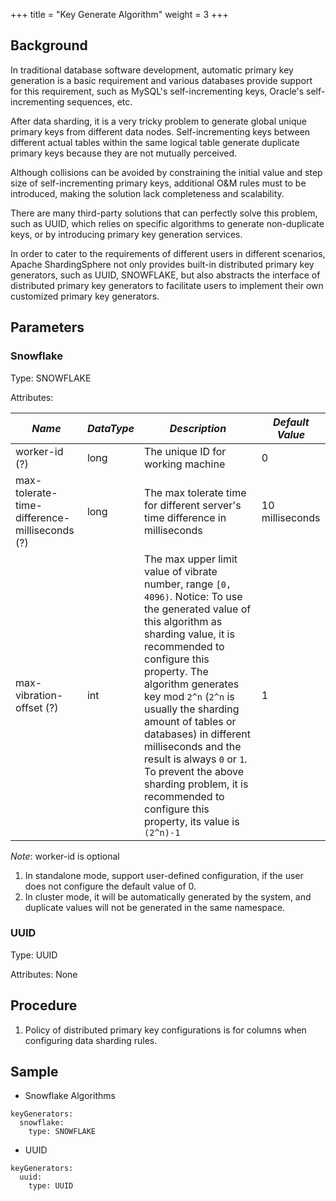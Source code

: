 +++
title = "Key Generate Algorithm"
weight = 3
+++

## Background

In traditional database software development, automatic primary key generation is a basic requirement and various databases provide support for this requirement, such as MySQL's self-incrementing keys, Oracle's self-incrementing sequences, etc. 

After data sharding, it is a very tricky problem to generate global unique primary keys from different data nodes. Self-incrementing keys between different actual tables within the same logical table generate duplicate primary keys because they are not mutually perceived. 

Although collisions can be avoided by constraining the initial value and step size of self-incrementing primary keys, additional O&M rules must to be introduced, making the solution lack completeness and scalability. 

There are many third-party solutions that can perfectly solve this problem, such as UUID, which relies on specific algorithms to generate non-duplicate keys, or by introducing primary key generation services. 

In order to cater to the requirements of different users in different scenarios, Apache ShardingSphere not only provides built-in distributed primary key generators, such as UUID, SNOWFLAKE, but also abstracts the interface of distributed primary key generators to facilitate users to implement their own customized primary key generators. 

## Parameters

### Snowflake

Type: SNOWFLAKE

Attributes:

| *Name*                                        | *DataType* | *Description*                                                                                                                                                                                                                                                                                                                                                                                                                                                        | *Default Value* |
|-----------------------------------------------|------------|----------------------------------------------------------------------------------------------------------------------------------------------------------------------------------------------------------------------------------------------------------------------------------------------------------------------------------------------------------------------------------------------------------------------------------------------------------------------|-----------------|
| worker-id (?)                                 | long       | The unique ID for working machine                                                                                                                                                                                                                                                                                                                                                                                                                                    | 0               |
| max-tolerate-time-difference-milliseconds (?) | long       | The max tolerate time for different server's time difference in milliseconds                                                                                                                                                                                                                                                                                                                                                                                         | 10 milliseconds |
| max-vibration-offset (?)                      | int        | The max upper limit value of vibrate number, range `[0, 4096)`. Notice: To use the generated value of this algorithm as sharding value, it is recommended to configure this property. The algorithm generates key mod `2^n` (`2^n` is usually the sharding amount of tables or databases) in different milliseconds and the result is always `0` or `1`. To prevent the above sharding problem, it is recommended to configure this property, its value is `(2^n)-1` | 1               |

*Note*: worker-id is optional
1. In standalone mode, support user-defined configuration, if the user does not configure the default value of 0.
2. In cluster mode, it will be automatically generated by the system, and duplicate values will not be generated in the same namespace.

### UUID

Type: UUID

Attributes: None

## Procedure

1. Policy of distributed primary key configurations is for columns when configuring data sharding rules.

## Sample

- Snowflake Algorithms

```PlainText
keyGenerators:
  snowflake:
    type: SNOWFLAKE
```

- UUID

```PlainText
keyGenerators:
  uuid:
    type: UUID
```